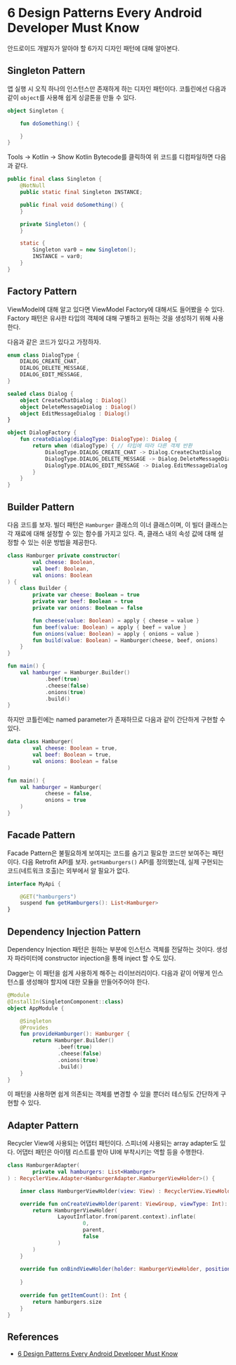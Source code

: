 # 6 Design Patterns Every Android Developer Must Know

안드로이드 개발자가 알아야 할 6가지 디자인 패턴에 대해 알아본다.

## Singleton Pattern

앱 실행 시 오직 하나의 인스턴스만 존재하게 하는 디자인 패턴이다. 코틀린에선 다음과 같이 `object`를 사용해 쉽게 싱글톤을 만들 수 있다.

```kotlin
object Singleton {

    fun doSomething() {

    }
}
```

Tools -> Kotlin -> Show Kotlin Bytecode를 클릭하여 위 코드를 디컴파일하면 다음과 같다.

```java
public final class Singleton {
    @NotNull
    public static final Singleton INSTANCE;

    public final void doSomething() {
    }

    private Singleton() {
    }

    static {
        Singleton var0 = new Singleton();
        INSTANCE = var0;
    }
}
```

## Factory Pattern

ViewModel에 대해 알고 있다면 ViewModel Factory에 대해서도 들어봤을 수 있다. Factory 패턴은 유사한 타입의 객체에 대해 구별하고 원하는 것을 생성하기 위해 사용한다.

다음과 같은 코드가 있다고 가정하자.

```kotlin
enum class DialogType {
    DIALOG_CREATE_CHAT,
    DIALOG_DELETE_MESSAGE,
    DIALOG_EDIT_MESSAGE,
}

sealed class Dialog {
    object CreateChatDialog : Dialog()
    object DeleteMessageDialog : Dialog()
    object EditMessageDialog : Dialog()
}

object DialogFactory {
    fun createDialog(dialogType: DialogType): Dialog {
        return when (dialogType) { // 타입에 따라 다른 객체 반환
            DialogType.DIALOG_CREATE_CHAT -> Dialog.CreateChatDialog
            DialogType.DIALOG_DELETE_MESSAGE -> Dialog.DeleteMessageDialog
            DialogType.DIALOG_EDIT_MESSAGE -> Dialog.EditMessageDialog
        }
    }
}
```

## Builder Pattern

다음 코드를 보자. 빌더 패턴은 `Hamburger` 클래스의 이너 클래스이며, 이 빌더 클래스는 각 재료에 대해 설정할 수 있는 함수를 가지고 있다. 즉, 클래스 내의 속성 값에 대해 설정할 수 있는 쉬운 방법을
제공한다.

```kotlin
class Hamburger private constructor(
        val cheese: Boolean,
        val beef: Boolean,
        val onions: Boolean
) {
    class Builder {
        private var cheese: Boolean = true
        private var beef: Boolean = true
        private var onions: Boolean = false

        fun cheese(value: Boolean) = apply { cheese = value }
        fun beef(value: Boolean) = apply { beef = value }
        fun onions(value: Boolean) = apply { onions = value }
        fun build(value: Boolean) = Hamburger(cheese, beef, onions)
    }
}

fun main() {
    val hamburger = Hamburger.Builder()
            .beef(true)
            .cheese(false)
            .onions(true)
            .build()
}
```

하지만 코틀린에는 named parameter가 존재하므로 다음과 같이 간단하게 구현할 수 있다.

```kotlin
data class Hamburger(
        val cheese: Boolean = true,
        val beef: Boolean = true,
        val onions: Boolean = false
)

fun main() {
    val hamburger = Hamburger(
            cheese = false,
            onions = true
    )
}
```

## Facade Pattern

Facade Pattern은 불필요하게 보여지는 코드를 숨기고 필요한 코드만 보여주는 패턴이다. 다음 Retrofit API를 보자. `getHamburgers()` API를 정의했는데, 실제 구현되는 코드(네트워크
호출)는 외부에서 알 필요가 없다.

```kotlin
interface MyApi {

    @GET("hamburgers")
    suspend fun getHamburgers(): List<Hamburger>
}
```

## Dependency Injection Pattern

Dependency Injection 패턴은 원하는 부분에 인스턴스 객체를 전달하는 것이다. 생성자 파라미터에 constructor injection을 통해 inject 할 수도 있다.

Dagger는 이 패턴을 쉽게 사용하게 해주는 라이브러리이다. 다음과 같이 어떻게 인스턴스를 생성해야 할지에 대한 모듈을 만들어주어야 한다.

```kotlin
@Module
@InstallIn(SingletonComponent::class)
object AppModule {

    @Singleton
    @Provides
    fun provideHamburger(): Hamburger {
        return Hamburger.Builder()
                .beef(true)
                .cheese(false)
                .onions(true)
                .build()
    }
}
```

이 패턴을 사용하면 쉽게 의존되는 객체를 변경할 수 있을 뿐더러 테스팅도 간단하게 구현할 수 있다.

## Adapter Pattern

Recycler View에 사용되는 어댑터 패턴이다. 스피너에 사용되는 array adapter도 있다. 어댑터 패턴은 아이템 리스트를 받아 UI에 부착시키는 역할 등을 수행한다.

```kotlin
class HamburgerAdapter(
        private val hamburgers: List<Hamburger>
) : RecyclerView.Adapter<HamburgerAdapter.HamburgerViewHolder>() {

    inner class HamburgerViewHolder(view: View) : RecyclerView.ViewHolder(view)

    override fun onCreateViewHolder(parent: ViewGroup, viewType: Int): HamburgerViewHolder {
        return HamburgerViewHolder(
                LayoutInflator.from(parent.context).inflate(
                        0,
                        parent,
                        false
                )
        )
    }
    
    override fun onBindViewHolder(holder: HamburgerViewHolder, position: Int) {
        
    }
    
    override fun getItemCount(): Int {
        return hamburgers.size
    }
}
```

## References

* [6 Design Patterns Every Android Developer Must Know](https://www.youtube.com/watch?v=4cCwuBsqfTI&t=2s)